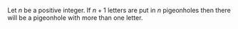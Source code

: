 Let $n$ be a positive integer. If $n+1$ letters are put in $n$ pigeonholes then there will be a pigeonhole with more than one letter.